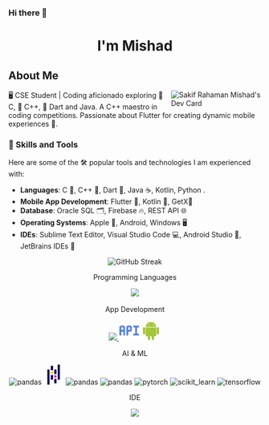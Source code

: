 ### Hi there 👋
<h1 align="center">I'm Mishad</h1>

## About Me
<a href="https://app.daily.dev/mishad">
  <img align="right" src="https://api.daily.dev/devcards/v2/BiRNXKnZuiWakM9C3B8TJ.png?type=default&r=8us" width="180" alt="Sakif Rahaman Mishad's Dev Card "/>
</a>

🖥️ CSE Student | Coding aficionado exploring 🤖 C, 🤖 C++, 🎯 Dart and Java. A C++ maestro in coding competitions. Passionate about Flutter for creating dynamic mobile experiences 📱.

### 🚀 Skills and Tools
Here are some of the 🛠️ popular tools and technologies I am experienced with:
- **Languages**: C 🔢, C++ 🤖, Dart 🎯, Java ☕, Kotlin, Python .
- **Mobile App Development**: Flutter 📱, Kotlin 📱, GetX🚀
- **Database**: Oracle SQL 🗂️, Firebase 🔥, REST API 🌐
- **Operating Systems**: Apple 🍎, Android, Windows 🖥️
- **IDEs**: Sublime Text Editor, Visual Studio Code 💻, Android Studio 📱, JetBrains IDEs 🚀

<p align="center"> <img src="https://github-readme-streak-stats.herokuapp.com/?user=mishad01&theme=dark&hide_border=false" alt="GitHub Streak" /></p>


<p align="center">  Programming Languages</p>
<p align="center">
  <a href="https://skillicons.dev">
    <img src="https://skillicons.dev/icons?i=c,cpp,java,python,dart,kotlin,&theme=light" />
  </a>
</p>



 <p align="center">  App Development </p>
<p align="center">
  <a href="https://skillicons.dev">
    <img src="https://skillicons.dev/icons?i=flutter,firebase,git,sqlite&theme=light" />
  </a>
  <a href="https://www.tensorflow.org" target="_blank" rel="noreferrer" style="text-decoration: none;">
        <img
            src="assets/tech/api_integration.svg"
            alt="tensorflow"
            width="40"
            height="40" />
    </a>
  <a href="https://www.tensorflow.org" target="_blank" rel="noreferrer" style="text-decoration: none;">
        <img
            src="assets/tech/android.svg"
            alt="tensorflow"
            width="40"
            height="40" />
    </a>
</p>




<p align="center"> AI & ML</p>
<p  align="center">
    <a href="https://numpy.org/" target="_blank" rel="noreferrer" style="text-decoration: none;">
        <img
            src="https://numpy.org/images/logo.svg"
            alt="pandas"
            width="40"
            height="40" />
    </a>
    <a href="https://pandas.pydata.org/" target="_blank" rel="noreferrer" style="text-decoration: none;">
        <img
            src="https://raw.githubusercontent.com/devicons/devicon/2ae2a900d2f041da66e950e4d48052658d850630/icons/pandas/pandas-original.svg"
            alt="pandas"
            width="40"
            height="40" />
    </a>
  <a href="https://matplotlib.org/3.1.1/index.html" target="_blank" rel="noreferrer" style="text-decoration: none;">
        <img
            src="https://matplotlib.org/3.1.1/_static/logo2_compressed.svg"
            alt="pandas"
            width="40"
            height="40" />
    </a>
   <a href="https://seaborn.pydata.org/#" target="_blank" rel="noreferrer" style="text-decoration: none;">
        <img
            src="https://seaborn.pydata.org/_static/logo-wide-lightbg.svg"
            alt="pandas"
            width="40"
            height="40" />
    </a>
    <a href="https://pytorch.org/" target="_blank" rel="noreferrer" style="text-decoration: none;">
        <img
            src="https://www.vectorlogo.zone/logos/pytorch/pytorch-icon.svg"
            alt="pytorch"
            width="40"
            height="40" />
    </a>
    <a href="https://scikit-learn.org/" target="_blank" rel="noreferrer" style="text-decoration: none;">
        <img
            src="https://upload.wikimedia.org/wikipedia/commons/0/05/Scikit_learn_logo_small.svg"
            alt="scikit_learn"
            width="40"
            height="40" />
    </a>
    <a href="https://www.tensorflow.org" target="_blank" rel="noreferrer" style="text-decoration: none;">
        <img
            src="https://www.vectorlogo.zone/logos/tensorflow/tensorflow-icon.svg"
            alt="tensorflow"
            width="40"
            height="40" />
    </a>
  
</p>


<p align="center"> IDE </p>
<p align="center">
  <a href="https://skillicons.dev">
    <img src="https://skillicons.dev/icons?i=vscode,idea,pycharm,sublime&theme=light" />
  </a>
</p>


